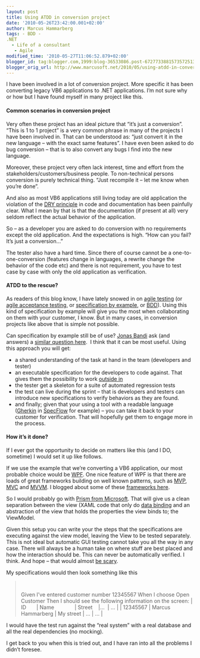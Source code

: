 ```yaml
---
layout: post
title: Using ATDD in conversion project
date: '2010-05-26T23:42:00.001+02:00'
author: Marcus Hammarberg
tags: - BDD -
.NET
  - Life of a consultant
   - Agile
modified_time: '2010-05-27T11:06:52.879+02:00'
blogger_id: tag:blogger.com,1999:blog-36533086.post-6727733881573572513
blogger_orig_url: http://www.marcusoft.net/2010/05/using-atdd-in-conversion-project.html
---
```



I have been involved in a lot of conversion project. More specific it
has been converting legacy VB6 applications to .NET applications. I’m
not sure why or how but I have found myself in many project like this.

#### Common scenarios in conversion project

Very often these project has an ideal picture that “it’s just a
conversion”. “This is 1 to 1 project” is a very common phrase in many of
the projects I have been involved in. That can be understood as: “just
convert it in the new language – with the exact same features”. I have
even been asked to do bug conversion – that is to also convert any bugs
I find into the new language.

Moreover, these project very often lack interest, time and effort from
the stakeholders/customers/business people. To non-technical persons
conversion is purely technical thing. “Just recompile it – let me know
when you’re done”.

And also as most VB6 applications still living today are old application
the violation of the
<a href="http://en.wikipedia.org/wiki/Don&#39;t_repeat_yourself"
target="_blank">DRY principle</a> in code and documentation has been
painfully clear. What I mean by that is that the documentation (if
present at all) very seldom reflect the actual behavior of the
application.

So – as a developer you are asked to do conversion with no requirements
except the old application. And the expectations is high. “How can you
fail? It’s just a conversion…”

The tester also have a hard time. Since there of course cannot be a
one-to-one-conversion (features change in languages, a rewrite change
the behavior of the code etc) and there is not requirement, you have to
test case by case with only the old application as verification.

#### ATDD to the rescue?

As readers of this blog know, I have lately snowed in on <a
href="http://www.marcusoft.net/2008/11/agile-testing-how-we-get-it-to-work.html"
target="_blank">agile testing</a> (or <a
href="http://www.marcusoft.net/2010/03/bdd-with-specflow-some-thoughts-after.html"
target="_blank">agile acceptance testing</a>, or <a
href="http://www.marcusoft.net/2010/04/specification-by-example-missing-link.html"
target="_blank">specification by example</a>, or
<a href="http://www.marcusoft.net/search/label/BDD"
target="_blank">BDD</a>). Using this kind of specification by example
will give you the most when collaborating on them with your customer, I
know. But in many cases, in conversion projects like above that is
simple not possible.

Can specification by example still be of use?
<a href="http://www.jonasbandi.net/" target="_blank">Jonas Bandi</a> ask
(and answers) a <a
href="http://blog.jonasbandi.net/2010/05/atdd-for-rewriting-legacy-application.html"
target="_blank">similar question here</a>.  I think that it can be most
useful. Using this approach you will get:

-   a shared understanding of the task at hand in the team (developers
    and tester)
-   an executable specification for the developers to code against. That
    gives them the possibility to work
    <a href="http://en.wikipedia.org/wiki/Outside-in_software_development"
    target="_blank">outside in</a>
-   the tester get a skeleton for a suite of automated regression tests
-   the test can live during the sprint – that is developers and testers
    can introduce new specifications to verify behaviors as they are
    found.
-   and finally; given that your using a tool with a readable language
    (<a href="http://wiki.github.com/aslakhellesoy/cucumber/gherkin"
    target="_blank">Gherkin</a> in
    <a href="http://www.specflow.org" target="_blank">SpecFlow</a> for
    example) – you can take it back to your customer for verification.
    That will hopefully get them to engage more in the process.

#### How it’s it done?

If I ever got the opportunity to decide on matters like this (and I DO,
sometime) I would set it up like follows.

If we use the example that we’re converting a VB6 application, our most
probable choice would be
<a href="http://en.wikipedia.org/wiki/Windows_Presentation_Foundation"
target="_blank">WPF</a>. One nice feature of WPF is that there are loads
of great frameworks building on well known patterns, such as
<a href="http://en.wikipedia.org/wiki/Model_View_Presenter"
target="_blank">MVP</a>,
<a href="http://en.wikipedia.org/wiki/Mvc" target="_blank">MVC</a> and
<a href="http://en.wikipedia.org/wiki/MVVM" target="_blank">MVVM</a>. I
blogged about some of these <a
href="http://www.marcusoft.net/2010/05/wcf-mvvm-and-good-client-design.html"
target="_blank">frameworks here</a>.

So I would probably go with
<a href="http://msdn.microsoft.com/en-us/library/cc707819.aspx"
target="_blank">Prism from Microsoft</a>. That will give us a clean
separation between the view (XAML code that only do <a
href="http://www.nbdtech.com/Blog/archive/2009/02/02/wpf-xaml-data-binding-cheat-sheet.aspx"
target="_blank">data binding</a> and an abstraction of the view that
holds the properties the view binds to; the ViewModel.

Given this setup you can write your the steps that the specifications
are executing against the view model, leaving the View to be tested
separately. This is not ideal but automatic GUI testing cannot take you
all the way in any case. There will always be a human take on where
stuff are best placed and how the interaction should be. This can never
be automatically verified. I think. And hope – that would almost
<a href="http://en.wikipedia.org/wiki/HAL_9000" target="_blank">be
scary</a>.

My specifications would then look something like this

> `     `
>
> Given I’ve entered customer number 12345567
> When I choose Open Customer
> Then I should see the following information on the screen:
> \| ID       \| Name              \| Street    \|…  \| … \|
> \| 12345567 \| Marcus Hammarberg \| My street \| … \| … \|

I would have the test run against the “real system” with a real database
and all the real dependencies (no mocking). 

I get back to you when this is tried out, and I have ran into all the
problems I didn’t foresee.
